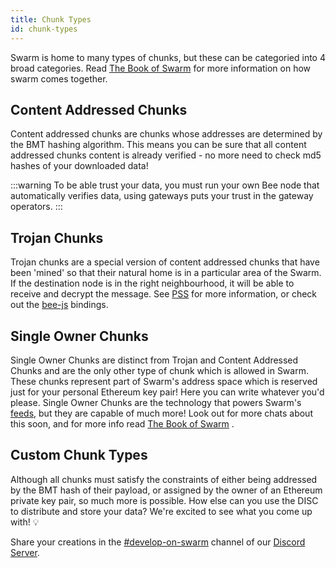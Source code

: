 ```yaml
---
title: Chunk Types
id: chunk-types
---
```


Swarm is home to many types of chunks, but these can be categoried
into 4 broad categories. Read <a href="/the-book-of-swarm.pdf"
target="_blank" rel="noopener noreferrer">The Book of Swarm</a> for
more information on how swarm comes together.

## Content Addressed Chunks

Content addressed chunks are chunks whose addresses are determined by the BMT hashing algorithm. This means you can be sure that all content addressed chunks content is already verified - no more need to check md5 hashes of your downloaded data!

:::warning
To be able trust your data, you must run your own Bee node that automatically verifies data, using gateways puts your trust in the gateway operators.
:::

## Trojan Chunks

Trojan chunks are a special version of content addressed chunks that have been 'mined' so that their natural home is in a particular area of the Swarm. If the destination node is in the right neighbourhood, it will be able to receive and decrypt the message. See [PSS](/docs/develop/dapps-on-swarm/pss) for more information, or check out the [bee-js](/docs/develop/dapps-on-swarm/bee-js) bindings.

## Single Owner Chunks

Single Owner Chunks are distinct from Trojan and Content Addressed
Chunks and are the only other type of chunk which is allowed in
Swarm. These chunks represent part of Swarm's address space which is
reserved just for your personal Ethereum key pair! Here you can write
whatever you'd please. Single Owner Chunks are the technology that
powers Swarm's [feeds](/docs/develop/dapps-on-swarm/feeds), but they are
capable of much more! Look out for more chats about this soon, and for
more info read <a href="/the-book-of-swarm.pdf" target="_blank"
rel="noopener noreferrer">The Book of Swarm</a> .

## Custom Chunk Types

Although all chunks must satisfy the constraints of either being addressed by the BMT hash of their payload, or assigned by the owner of an Ethereum private key pair, so much more is possible. How else can you use the DISC to distribute and store your data? We're excited to see what you come up with! 💡

Share your creations in the [#develop-on-swarm](https://discord.gg/C6dgqpxZkU) channel of our [Discord Server](https://discord.gg/wdghaQsGq5).
